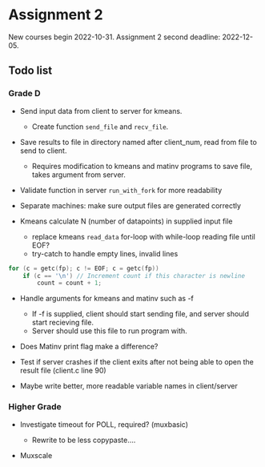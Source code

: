 # Assignment 2

New courses begin 2022-10-31.
Assignment 2 second deadline: 2022-12-05.

## Todo list

### Grade D

* Send input data from client to server for kmeans.
  * Create function `send_file` and `recv_file`. 

* Save results to file in directory named after client_num, read from file to send to client.
  * Requires modification to kmeans and matinv programs to save file, takes argument from server.

* Validate function in server `run_with_fork` for more readability

* Separate machines: make sure output files are generated correctly

* Kmeans calculate N (number of datapoints) in supplied input file
  * replace kmeans `read_data` for-loop with while-loop reading file until EOF?
  * try-catch to handle empty lines, invalid lines
```C
for (c = getc(fp); c != EOF; c = getc(fp))
    if (c == '\n') // Increment count if this character is newline
        count = count + 1;
```

* Handle arguments for kmeans and matinv such as -f
  * If -f is supplied, client should start sending file, and server should start recieving file.
  * Server should use this file to run program with.

* Does Matinv print flag make a difference?

* Test if server crashes if the client exits after not being able to open the result file (client.c line 90)

* Maybe write better, more readable variable names in client/server

### Higher Grade

* Investigate timeout for POLL, required? (muxbasic)
  * Rewrite to be less copypaste....

* Muxscale